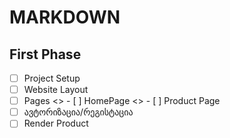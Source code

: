 # MARKDOWN

## First Phase

- [ ] Project Setup
- [ ] Website Layout
- [ ] Pages
      &lt;&gt; - [ ] HomePage
      &lt;&gt; - [ ] Product Page
- [ ] ავტორიზაცია/რეგისტაცია
- [ ] Render Product
